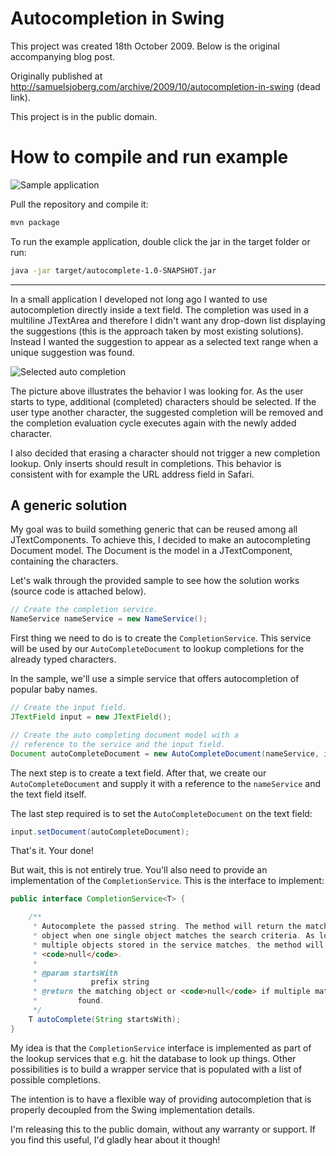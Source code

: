 # Autocompletion in Swing

This project was created 18th October 2009. Below is the original accompanying blog post. 

Originally published at http://samuelsjoberg.com/archive/2009/10/autocompletion-in-swing (dead link).

This project is in the public domain.

# How to compile and run example

![Sample application](https://github.com/sasjo/autocomplete/blob/master/screenshot.png)

Pull the repository and compile it:

```bash
mvn package
```

To run the example application, double click the jar in the target folder or run:

```bash
java -jar target/autocomplete-1.0-SNAPSHOT.jar
```

------

In a small application I developed not long ago I wanted to use autocompletion directly inside a text field. The completion was used in a multiline JTextArea and therefore I didn't want any drop-down list displaying the suggestions (this is the approach taken by most existing solutions). Instead I wanted the suggestion to appear as a selected text range when a unique suggestion was found.

![Selected auto completion](https://github.com/sasjo/autocomplete/blob/master/autocomplete.png)

The picture above illustrates the behavior I was looking for. As the user starts to type, additional (completed) characters should be selected. If the user type another character, the suggested completion will be removed and the completion evaluation cycle executes again with the newly added character.

I also decided that erasing a character should not trigger a new completion lookup. Only inserts should result in completions. This behavior is consistent with for example the URL address field in Safari.

## A generic solution

My goal was to build something generic that can be reused among all JTextComponents. To achieve this, I decided to make an autocompleting Document model. The Document is the model in a JTextComponent, containing the characters.

Let's walk through the provided sample to see how the solution works (source code is attached below).

```java
// Create the completion service.
NameService nameService = new NameService();
```

First thing we need to do is to create the `CompletionService`. This service will be used by our `AutoCompleteDocument` to lookup completions for the already typed characters.

In the sample, we'll use a simple service that offers autocompletion of popular baby names.

```java
// Create the input field.
JTextField input = new JTextField();

// Create the auto completing document model with a
// reference to the service and the input field.
Document autoCompleteDocument = new AutoCompleteDocument(nameService, input);
```

The next step is to create a text field. After that, we create our `AutoCompleteDocument` and supply it with a reference to the `nameService` and the text field itself.

The last step required is to set the `AutoCompleteDocument` on the text field:

```java
input.setDocument(autoCompleteDocument);
```

That's it. Your done!

But wait, this is not entirely true. You'll also need to provide an implementation of the `CompletionService`. This is the interface to implement:

```java
public interface CompletionService<T> {

    /**
     * Autocomplete the passed string. The method will return the matching
     * object when one single object matches the search criteria. As long as
     * multiple objects stored in the service matches, the method will return
     * <code>null</code>.
     *
     * @param startsWith
     *            prefix string
     * @return the matching object or <code>null</code> if multiple matches are
     *         found.
     */
    T autoComplete(String startsWith);
}
```

My idea is that the `CompletionService` interface is implemented as part of the lookup services that e.g. hit the database to look up things. Other possibilities is to build a wrapper service that is populated with a list of possible completions.

The intention is to have a flexible way of providing autocompletion that is properly decoupled from the Swing implementation details.

I'm releasing this to the public domain, without any warranty or support. If you find this useful, I'd gladly hear about it though!

